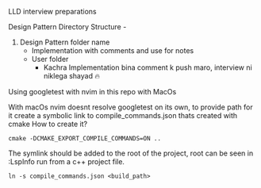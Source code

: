 LLD interview preparations

Design Pattern Directory Structure - 
1. Design Pattern folder name
    - Implementation with comments and use for notes
    - User folder
        - Kachra Implementation bina comment k push maro, interview ni niklega shayad :fire:


Using googletest with nvim in this repo with MacOs

With macOs nvim doesnt resolve googletest on its own, to provide path for it create a symbolic link to compile_commands.json thats created with cmake
How to create it?
```
cmake -DCMAKE_EXPORT_COMPILE_COMMANDS=ON ..
```

The symlink should be added to the root of the project, root can be seen in :LspInfo run from a c++ project file.
```
ln -s compile_commands.json <build_path>
```
